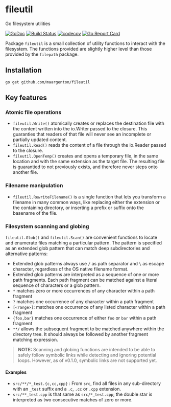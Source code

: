 # fileutil

Go filesystem utilities

[![GoDoc](https://godoc.org/github.com/maargenton/fileutil?status.svg)](https://godoc.org/github.com/maargenton/fileutil)
[![Build Status](https://travis-ci.org/maargenton/fileutil.svg?branch=master)](https://travis-ci.org/maargenton/fileutil)
[![codecov](https://codecov.io/gh/maargenton/fileutil/branch/master/graph/badge.svg)](https://codecov.io/gh/maargenton/fileutil)
[![Go Report Card](https://goreportcard.com/badge/github.com/maargenton/fileutil)](https://goreportcard.com/report/github.com/maargenton/fileutil)

Package `fileutil` is a small collection of utility functions to interact with
the filesystem. The functions provided are slightly higher level than those
provided by the `filepath` package.

## Installation

    go get github.com/maargenton/fileutil

## Key features

### Atomic file operations

- `fileutil.Write()` atomically creates or replaces the destination file with the content written into the io.Writer passed to the closure. This guaranties that readers of that file will never see an incomplete or partially updated content.
- `fileutil.Read()` reads the content of a file through the io.Reader passed to the closure.
- `fileutil.OpenTemp()` creates and opens a temporary file, in the same location
  and with the same extension as the target file. The resulting file is
  guarantied to not previously exists, and therefore never steps onto another
  file.

### Filename manipulation

- `fileutil.RewriteFilename()` is a single function that lets you transform a
  filename in many common ways, like replacing either the extension or the
  containing directory, or inserting a prefix or suffix onto the basename of the
  file.

### Filesystem scanning and globing

`fileutil.Glob()` and `fileutil.Scan()` are convenient functions to locate and
enumerate files matching a particular pattern. The pattern is specified as an
extended glob pattern that can match deep subdirectories and alternative
patterns:

- Extended glob patterns always use `/` as path separator and `\` as escape
  character, regardless of the OS native filename format.
- Extended glob patterns are interpreted as a sequence of one or more path
  fragments. Each path fragment can be matched against a literal sequence of characters or a glob pattern.
- `*` matches zero or more occurrences of any character within a path fragment
- `?` matches one occurrence of any character within a path fragment
- `[<range>]`: matches one occurrence of any listed character within a path fragment
- `{foo,bar}` matches one occurrence of either `foo` or `bar` within a path fragment
- `**/` allows the subsequent fragment to be matched anywhere within the directory tree. It should always be followed by another fragment matching expression.

> **NOTE:** Scanning and globing functions are intended to be able to safely follow symbolic links while detecting and ignoring potential loops. However, as of v0.1.0, symbolic links are not supported yet.


#### Examples

- `src/**/*_test.{c,cc,cpp}` : From `src`, find all files in any sub-directory
  with an `_test` suffix and a `.c`, `.cc` or `.cpp` extension.
- `src/**_test.cpp` is that same as `src/*_test.cpp`; the double star is interpreted as two consecutive matches of zero or more.

